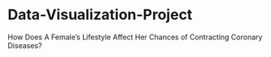 # Data-Visualization-Project
How Does A Female’s Lifestyle Affect Her Chances of Contracting Coronary Diseases?
